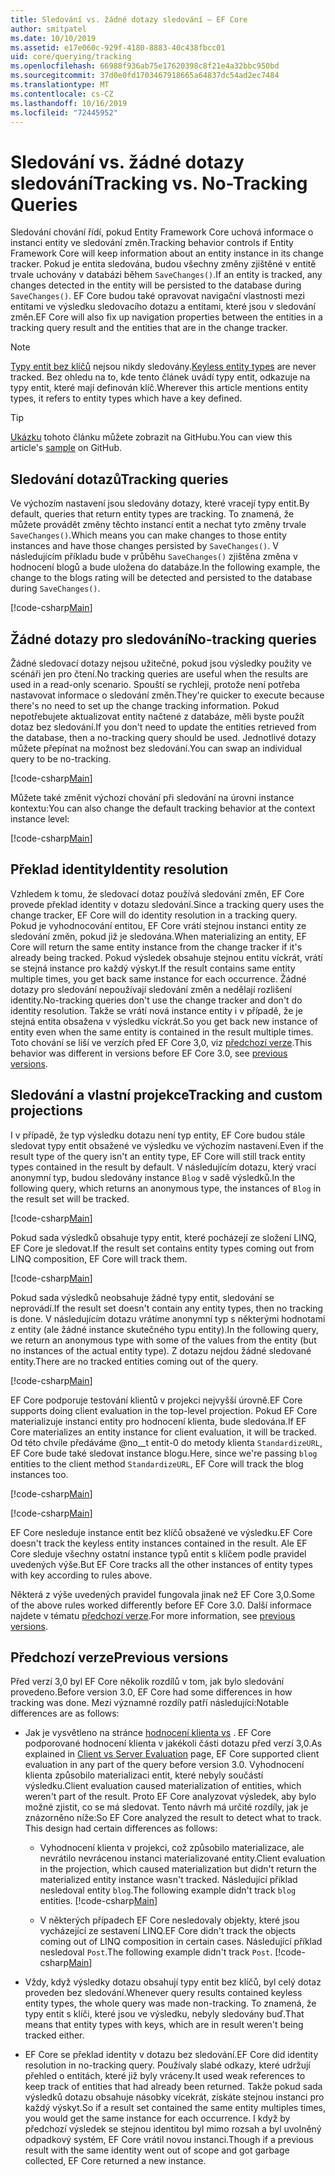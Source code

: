 ```yaml
---
title: Sledování vs. žádné dotazy sledování – EF Core
author: smitpatel
ms.date: 10/10/2019
ms.assetid: e17e060c-929f-4180-8883-40c438fbcc01
uid: core/querying/tracking
ms.openlocfilehash: 66988f936ab75e17620398c8f21e4a32bbc950bd
ms.sourcegitcommit: 37d0e0fd1703467918665a64837dc54ad2ec7484
ms.translationtype: MT
ms.contentlocale: cs-CZ
ms.lasthandoff: 10/16/2019
ms.locfileid: "72445952"
---
```

# <a name="tracking-vs-no-tracking-queries"></a><span data-ttu-id="ef261-102">Sledování vs. žádné dotazy sledování</span><span class="sxs-lookup"><span data-stu-id="ef261-102">Tracking vs. No-Tracking Queries</span></span>

<span data-ttu-id="ef261-103">Sledování chování řídí, pokud Entity Framework Core uchová informace o instanci entity ve sledování změn.</span><span class="sxs-lookup"><span data-stu-id="ef261-103">Tracking behavior controls if Entity Framework Core will keep information about an entity instance in its change tracker.</span></span> <span data-ttu-id="ef261-104">Pokud je entita sledována, budou všechny změny zjištěné v entitě trvale uchovány v databázi během `SaveChanges()`.</span><span class="sxs-lookup"><span data-stu-id="ef261-104">If an entity is tracked, any changes detected in the entity will be persisted to the database during `SaveChanges()`.</span></span> <span data-ttu-id="ef261-105">EF Core budou také opravovat navigační vlastnosti mezi entitami ve výsledku sledovacího dotazu a entitami, které jsou v sledování změn.</span><span class="sxs-lookup"><span data-stu-id="ef261-105">EF Core will also fix up navigation properties between the entities in a tracking query result and the entities that are in the change tracker.</span></span>

> [!NOTE]
> <span data-ttu-id="ef261-106">[Typy entit bez klíčů](xref:core/modeling/keyless-entity-types) nejsou nikdy sledovány.</span><span class="sxs-lookup"><span data-stu-id="ef261-106">[Keyless entity types](xref:core/modeling/keyless-entity-types) are never tracked.</span></span> <span data-ttu-id="ef261-107">Bez ohledu na to, kde tento článek uvádí typy entit, odkazuje na typy entit, které mají definován klíč.</span><span class="sxs-lookup"><span data-stu-id="ef261-107">Wherever this article mentions entity types, it refers to entity types which have a key defined.</span></span>

> [!TIP]  
> <span data-ttu-id="ef261-108">[Ukázku](https://github.com/aspnet/EntityFramework.Docs/tree/master/samples/core/Querying) tohoto článku můžete zobrazit na GitHubu.</span><span class="sxs-lookup"><span data-stu-id="ef261-108">You can view this article's [sample](https://github.com/aspnet/EntityFramework.Docs/tree/master/samples/core/Querying) on GitHub.</span></span>

## <a name="tracking-queries"></a><span data-ttu-id="ef261-109">Sledování dotazů</span><span class="sxs-lookup"><span data-stu-id="ef261-109">Tracking queries</span></span>

<span data-ttu-id="ef261-110">Ve výchozím nastavení jsou sledovány dotazy, které vracejí typy entit.</span><span class="sxs-lookup"><span data-stu-id="ef261-110">By default, queries that return entity types are tracking.</span></span> <span data-ttu-id="ef261-111">To znamená, že můžete provádět změny těchto instancí entit a nechat tyto změny trvale `SaveChanges()`.</span><span class="sxs-lookup"><span data-stu-id="ef261-111">Which means you can make changes to those entity instances and have those changes persisted by `SaveChanges()`.</span></span> <span data-ttu-id="ef261-112">V následujícím příkladu bude v průběhu `SaveChanges()` zjištěna změna v hodnocení blogů a bude uložena do databáze.</span><span class="sxs-lookup"><span data-stu-id="ef261-112">In the following example, the change to the blogs rating will be detected and persisted to the database during `SaveChanges()`.</span></span>

[!code-csharp[Main](../../../samples/core/Querying/Tracking/Sample.cs#Tracking)]

## <a name="no-tracking-queries"></a><span data-ttu-id="ef261-113">Žádné dotazy pro sledování</span><span class="sxs-lookup"><span data-stu-id="ef261-113">No-tracking queries</span></span>

<span data-ttu-id="ef261-114">Žádné sledovací dotazy nejsou užitečné, pokud jsou výsledky použity ve scénáři jen pro čtení.</span><span class="sxs-lookup"><span data-stu-id="ef261-114">No tracking queries are useful when the results are used in a read-only scenario.</span></span> <span data-ttu-id="ef261-115">Spouští se rychleji, protože není potřeba nastavovat informace o sledování změn.</span><span class="sxs-lookup"><span data-stu-id="ef261-115">They're quicker to execute because there's no need to set up the change tracking information.</span></span> <span data-ttu-id="ef261-116">Pokud nepotřebujete aktualizovat entity načtené z databáze, měli byste použít dotaz bez sledování.</span><span class="sxs-lookup"><span data-stu-id="ef261-116">If you don't need to update the entities retrieved from the database, then a no-tracking query should be used.</span></span> <span data-ttu-id="ef261-117">Jednotlivé dotazy můžete přepínat na možnost bez sledování.</span><span class="sxs-lookup"><span data-stu-id="ef261-117">You can swap an individual query to be no-tracking.</span></span>

[!code-csharp[Main](../../../samples/core/Querying/Tracking/Sample.cs#NoTracking)]

<span data-ttu-id="ef261-118">Můžete také změnit výchozí chování při sledování na úrovni instance kontextu:</span><span class="sxs-lookup"><span data-stu-id="ef261-118">You can also change the default tracking behavior at the context instance level:</span></span>

[!code-csharp[Main](../../../samples/core/Querying/Tracking/Sample.cs#ContextDefaultTrackingBehavior)]

## <a name="identity-resolution"></a><span data-ttu-id="ef261-119">Překlad identity</span><span class="sxs-lookup"><span data-stu-id="ef261-119">Identity resolution</span></span>

<span data-ttu-id="ef261-120">Vzhledem k tomu, že sledovací dotaz používá sledování změn, EF Core provede překlad identity v dotazu sledování.</span><span class="sxs-lookup"><span data-stu-id="ef261-120">Since a tracking query uses the change tracker, EF Core will do identity resolution in a tracking query.</span></span> <span data-ttu-id="ef261-121">Pokud je vyhodnocování entitou, EF Core vrátí stejnou instanci entity ze sledování změn, pokud již je sledována.</span><span class="sxs-lookup"><span data-stu-id="ef261-121">When materializing an entity, EF Core will return the same entity instance from the change tracker if it's already being tracked.</span></span> <span data-ttu-id="ef261-122">Pokud výsledek obsahuje stejnou entitu víckrát, vrátí se stejná instance pro každý výskyt.</span><span class="sxs-lookup"><span data-stu-id="ef261-122">If the result contains same entity multiple times, you get back same instance for each occurrence.</span></span> <span data-ttu-id="ef261-123">Žádné dotazy pro sledování nepoužívají sledování změn a nedělají rozlišení identity.</span><span class="sxs-lookup"><span data-stu-id="ef261-123">No-tracking queries don't use the change tracker and don't do identity resolution.</span></span> <span data-ttu-id="ef261-124">Takže se vrátí nová instance entity i v případě, že je stejná entita obsažena v výsledku víckrát.</span><span class="sxs-lookup"><span data-stu-id="ef261-124">So you get back new instance of entity even when the same entity is contained in the result multiple times.</span></span> <span data-ttu-id="ef261-125">Toto chování se liší ve verzích před EF Core 3,0, viz [předchozí verze](#previous-versions).</span><span class="sxs-lookup"><span data-stu-id="ef261-125">This behavior was different in versions before EF Core 3.0, see [previous versions](#previous-versions).</span></span>

## <a name="tracking-and-custom-projections"></a><span data-ttu-id="ef261-126">Sledování a vlastní projekce</span><span class="sxs-lookup"><span data-stu-id="ef261-126">Tracking and custom projections</span></span>

<span data-ttu-id="ef261-127">I v případě, že typ výsledku dotazu není typ entity, EF Core budou stále sledovat typy entit obsažené ve výsledku ve výchozím nastavení.</span><span class="sxs-lookup"><span data-stu-id="ef261-127">Even if the result type of the query isn't an entity type, EF Core will still track entity types contained in the result by default.</span></span> <span data-ttu-id="ef261-128">V následujícím dotazu, který vrací anonymní typ, budou sledovány instance `Blog` v sadě výsledků.</span><span class="sxs-lookup"><span data-stu-id="ef261-128">In the following query, which returns an anonymous type, the instances of `Blog` in the result set will be tracked.</span></span>

[!code-csharp[Main](../../../samples/core/Querying/Tracking/Sample.cs#CustomProjection1)]

<span data-ttu-id="ef261-129">Pokud sada výsledků obsahuje typy entit, které pocházejí ze složení LINQ, EF Core je sledovat.</span><span class="sxs-lookup"><span data-stu-id="ef261-129">If the result set contains entity types coming out from LINQ composition, EF Core will track them.</span></span>

[!code-csharp[Main](../../../samples/core/Querying/Tracking/Sample.cs#CustomProjection2)]

<span data-ttu-id="ef261-130">Pokud sada výsledků neobsahuje žádné typy entit, sledování se neprovádí.</span><span class="sxs-lookup"><span data-stu-id="ef261-130">If the result set doesn't contain any entity types, then no tracking is done.</span></span> <span data-ttu-id="ef261-131">V následujícím dotazu vrátíme anonymní typ s některými hodnotami z entity (ale žádné instance skutečného typu entity).</span><span class="sxs-lookup"><span data-stu-id="ef261-131">In the following query, we return an anonymous type with some of the values from the entity (but no instances of the actual entity type).</span></span> <span data-ttu-id="ef261-132">Z dotazu nejdou žádné sledované entity.</span><span class="sxs-lookup"><span data-stu-id="ef261-132">There are no tracked entities coming out of the query.</span></span>

[!code-csharp[Main](../../../samples/core/Querying/Tracking/Sample.cs#CustomProjection3)]

 <span data-ttu-id="ef261-133">EF Core podporuje testování klientů v projekci nejvyšší úrovně.</span><span class="sxs-lookup"><span data-stu-id="ef261-133">EF Core supports doing client evaluation in the top-level projection.</span></span> <span data-ttu-id="ef261-134">Pokud EF Core materializuje instanci entity pro hodnocení klienta, bude sledována.</span><span class="sxs-lookup"><span data-stu-id="ef261-134">If EF Core materializes an entity instance for client evaluation, it will be tracked.</span></span> <span data-ttu-id="ef261-135">Od této chvíle předáváme @no__t entit-0 do metody klienta `StandardizeURL`, EF Core bude také sledovat instance blogu.</span><span class="sxs-lookup"><span data-stu-id="ef261-135">Here, since we're passing `blog` entities to the client method `StandardizeURL`, EF Core will track the blog instances too.</span></span>

[!code-csharp[Main](../../../samples/core/Querying/Tracking/Sample.cs#ClientProjection)]

[!code-csharp[Main](../../../samples/core/Querying/Tracking/Sample.cs#ClientMethod)]

<span data-ttu-id="ef261-136">EF Core nesleduje instance entit bez klíčů obsažené ve výsledku.</span><span class="sxs-lookup"><span data-stu-id="ef261-136">EF Core doesn't track the keyless entity instances contained in the result.</span></span> <span data-ttu-id="ef261-137">Ale EF Core sleduje všechny ostatní instance typů entit s klíčem podle pravidel uvedených výše.</span><span class="sxs-lookup"><span data-stu-id="ef261-137">But EF Core tracks all the other instances of entity types with key according to rules above.</span></span>

<span data-ttu-id="ef261-138">Některá z výše uvedených pravidel fungovala jinak než EF Core 3,0.</span><span class="sxs-lookup"><span data-stu-id="ef261-138">Some of the above rules worked differently before EF Core 3.0.</span></span> <span data-ttu-id="ef261-139">Další informace najdete v tématu [předchozí verze](#previous-versions).</span><span class="sxs-lookup"><span data-stu-id="ef261-139">For more information, see [previous versions](#previous-versions).</span></span>

## <a name="previous-versions"></a><span data-ttu-id="ef261-140">Předchozí verze</span><span class="sxs-lookup"><span data-stu-id="ef261-140">Previous versions</span></span>

<span data-ttu-id="ef261-141">Před verzí 3,0 byl EF Core několik rozdílů v tom, jak bylo sledování provedeno.</span><span class="sxs-lookup"><span data-stu-id="ef261-141">Before version 3.0, EF Core had some differences in how tracking was done.</span></span> <span data-ttu-id="ef261-142">Mezi významné rozdíly patří následující:</span><span class="sxs-lookup"><span data-stu-id="ef261-142">Notable differences are as follows:</span></span>

- <span data-ttu-id="ef261-143">Jak je vysvětleno na stránce [hodnocení klienta vs](xref:core/querying/client-eval) . EF Core podporované hodnocení klienta v jakékoli části dotazu před verzí 3,0.</span><span class="sxs-lookup"><span data-stu-id="ef261-143">As explained in [Client vs Server Evaluation](xref:core/querying/client-eval) page, EF Core supported client evaluation in any part of the query before version 3.0.</span></span> <span data-ttu-id="ef261-144">Vyhodnocení klienta způsobilo materializaci entit, které nebyly součástí výsledku.</span><span class="sxs-lookup"><span data-stu-id="ef261-144">Client evaluation caused materialization of entities, which weren't part of the result.</span></span> <span data-ttu-id="ef261-145">Proto EF Core analyzovat výsledek, aby bylo možné zjistit, co se má sledovat. Tento návrh má určité rozdíly, jak je znázorněno níže:</span><span class="sxs-lookup"><span data-stu-id="ef261-145">So EF Core analyzed the result to detect what to track. This design had certain differences as follows:</span></span>
  - <span data-ttu-id="ef261-146">Vyhodnocení klienta v projekci, což způsobilo materializace, ale nevrátilo nevrácenou instanci materializované entity.</span><span class="sxs-lookup"><span data-stu-id="ef261-146">Client evaluation in the projection, which caused materialization but didn't return the materialized entity instance wasn't tracked.</span></span> <span data-ttu-id="ef261-147">Následující příklad nesledoval entity `blog`.</span><span class="sxs-lookup"><span data-stu-id="ef261-147">The following example didn't track `blog` entities.</span></span>
    [!code-csharp[Main](../../../samples/core/Querying/Tracking/Sample.cs#ClientProjection)]

  - <span data-ttu-id="ef261-148">V některých případech EF Core nesledovaly objekty, které jsou vycházející ze sestavení LINQ.</span><span class="sxs-lookup"><span data-stu-id="ef261-148">EF Core didn't track the objects coming out of LINQ composition in certain cases.</span></span> <span data-ttu-id="ef261-149">Následující příklad nesledoval `Post`.</span><span class="sxs-lookup"><span data-stu-id="ef261-149">The following example didn't track `Post`.</span></span>
    [!code-csharp[Main](../../../samples/core/Querying/Tracking/Sample.cs#CustomProjection2)]

- <span data-ttu-id="ef261-150">Vždy, když výsledky dotazu obsahují typy entit bez klíčů, byl celý dotaz proveden bez sledování.</span><span class="sxs-lookup"><span data-stu-id="ef261-150">Whenever query results contained keyless entity types, the whole query was made non-tracking.</span></span> <span data-ttu-id="ef261-151">To znamená, že typy entit s klíči, které jsou ve výsledku, nebyly sledovány buď.</span><span class="sxs-lookup"><span data-stu-id="ef261-151">That means that entity types with keys, which are in result weren't being tracked either.</span></span>
- <span data-ttu-id="ef261-152">EF Core se překlad identity v dotazu bez sledování.</span><span class="sxs-lookup"><span data-stu-id="ef261-152">EF Core did identity resolution in no-tracking query.</span></span> <span data-ttu-id="ef261-153">Používaly slabé odkazy, které udržují přehled o entitách, které již byly vráceny.</span><span class="sxs-lookup"><span data-stu-id="ef261-153">It used weak references to keep track of entities that had already been returned.</span></span> <span data-ttu-id="ef261-154">Takže pokud sada výsledků dotazu obsahuje násobky vícekrát, získáte stejnou instanci pro každý výskyt.</span><span class="sxs-lookup"><span data-stu-id="ef261-154">So if a result set contained the same entity multiples times, you would get the same instance for each occurrence.</span></span> <span data-ttu-id="ef261-155">I když by předchozí výsledek se stejnou identitou byl mimo rozsah a byl uvolněný odpadkový systém, EF Core vrátil novou instanci.</span><span class="sxs-lookup"><span data-stu-id="ef261-155">Though if a previous result with the same identity went out of scope and got garbage collected, EF Core returned a new instance.</span></span>
